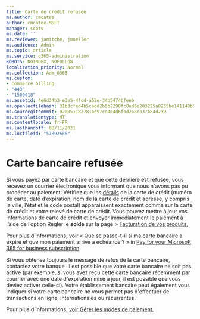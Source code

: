 ```yaml
---
title: Carte de crédit refusée
ms.author: cmcatee
author: cmcatee-MSFT
manager: scotv
ms.date: ''
ms.reviewer: jamitche, jmueller
ms.audience: Admin
ms.topic: article
ms.service: o365-administration
ROBOTS: NOINDEX, NOFOLLOW
localization_priority: Normal
ms.collection: Adm_O365
ms.custom:
- commerce_billing
- "443"
- "1500018"
ms.assetid: 4e6d34b3-e3e5-4fcd-a52e-34b54746feeb
ms.openlocfilehash: 31b3cfed4b5cadd2b5b2290fc8ed6e203225a0235be141140b5ecbd01efc2f98
ms.sourcegitcommit: 920051182781bd97ce4d4d6fbd268cb37b84d239
ms.translationtype: MT
ms.contentlocale: fr-FR
ms.lasthandoff: 08/11/2021
ms.locfileid: "57892685"
---
```

# <a name="declined-credit-card"></a>Carte bancaire refusée

Si vous payez par carte bancaire et que cette dernière est refusée, vous recevez un courrier électronique vous informant que nous n'avons pas pu procéder au paiement. Vérifiez que les [détails](https://go.microsoft.com/fwlink/p/?linkid=842054) de la carte de crédit (numéro de carte, date d’expiration, nom de la carte de crédit et adresse, y compris la ville, l’état et le code postal) apparaissent exactement comme sur la carte de crédit et votre relevé de carte de crédit. Vous pouvez mettre à jour vos informations de carte de crédit et envoyer immédiatement le paiement à l’aide de l’option Régler le **solde** sur la page   >  [Facturation de vos produits.](https://go.microsoft.com/fwlink/p/?linkid=842054)

Pour plus d’informations, voir « Que se passe-t-il si ma carte bancaire a expiré et que mon paiement arrive à échéance ? » in [Pay for your Microsoft 365 for business subscription](https://docs.microsoft.com/microsoft-365/commerce/billing-and-payments/pay-for-your-subscription#what-if-my-credit-card-was-declined-and-my-payment-is-past-due).
  
Si vous obtenez toujours le message de refus de la carte bancaire, contactez votre banque. Il est possible que votre carte bancaire ne soit pas active (par exemple, si vous avez reçu cette carte bancaire récemment par courrier avec une date d'expiration mise à jour, il est possible que vous deviez activer celle-ci). Votre établissement bancaire peut également vous indiquer si votre carte bancaire ne vous permet pas d'effectuer de transactions en ligne, internationales ou récurrentes.  
  
Pour plus d’informations, [voir Gérer les modes de paiement.](https://docs.microsoft.com/microsoft-365/commerce/billing-and-payments/manage-payment-methods)